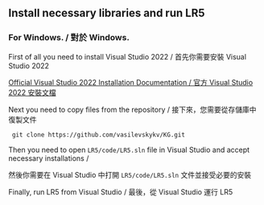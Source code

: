 ## Install necessary libraries and run LR5

### For Windows. / 對於 Windows.

First of all you need to install Visual Studio 2022 / 首先你需要安裝 Visual Studio 2022

[Official Visual Studio 2022 Installation Documentation / 官方 Visual Studio 2022 安裝文檔](https://visualstudio.microsoft.com/zh-hant/vs/)

Next you need to copy files from the repository / 接下來，您需要從存儲庫中復製文件
```{r, engine='bash', count_lines}
 git clone https://github.com/vasilevskykv/KG.git
```

Then you need to open ```LR5/code/LR5.sln``` file in Visual Studio and accept necessary installations / 

然後你需要在 Visual Studio 中打開 ```LR5/code/LR5.sln``` 文件並接受必要的安裝

Finally, run LR5 from Visual Studio / 最後，從 Visual Studio 運行 LR5

